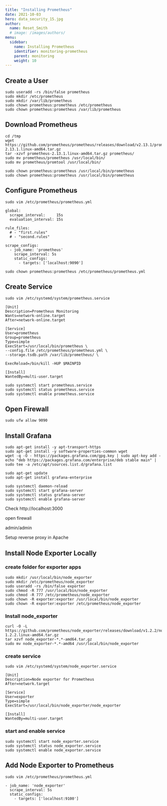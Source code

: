 ```yaml
---
title: "Installing Prometheus"
date: 2021-10-03
hero: data_security_15.jpg
author:
  name: Reset_Smith
  # image: /images/authors/
menu:
  sidebar:
    name: Installing Prometheus
    identifier: monitoring-prometheus
    parent: monitoring
    weight: 10
---
```



## Create a User
```
sudo useradd -rs /bin/false prometheus
sudo mkdir /etc/prometheus
sudo mkdir /var/lib/prometheus
sudo chown prometheus:prometheus /etc/prometheus
sudo chown prometheus:prometheus /var/lib/prometheus
```

## Download Prometheus
```
cd /tmp
wget https://github.com/prometheus/prometheus/releases/download/v2.13.1/prometheus-2.13.1.linux-amd64.tar.gz
tar -xzvf prometheus-2.13.1.linux-amd64.tar.gz prometheus/
sudo mv prometheus/prometheus /usr/local/bin/
sudo mv prometheus/promtool /usr/local/bin/

sudo chown prometheus:prometheus /usr/local/bin/prometheus
sudo chown prometheus:prometheus /usr/local/bin/prometheus
```

## Configure Prometheus
```
sudo vim /etc/prometheus/prometheus.yml
```

```
global:
  scrape_interval:     15s
  evaluation_interval: 15s

rule_files:
  # - "first.rules"
  # - "second.rules"

scrape_configs:
  - job_name: 'prometheus'
    scrape_interval: 5s
    static_configs:
      - targets: ['localhost:9090']
```

```
sudo chown prometheus:prometheus /etc/prometheus/prometheus.yml
```

## Create Service
```
sudo vim /etc/systemd/system/prometheus.service
```

```
[Unit]
Description=Prometheus Monitoring
Wants=network-online.target
After=network-online.target

[Service]
User=prometheus
Group=prometheus
Type=simple
ExecStart=/usr/local/bin/prometheus \
--config.file /etc/prometheus/prometheus.yml \
--storage.tsdb.path /var/lib/prometheus/ \

ExecReload=/bin/kill -HUP $MAINPID

[Install]
WantedBy=multi-user.target
```

```
sudo systemctl start prometheus.service
sudo systemctl status prometheus.service
sudo systemctl enable prometheus.service
```

## Open Firewall
```
sudo ufw allow 9090
```

## Install Grafana
```
sudo apt-get install -y apt-transport-https
sudo apt-get install -y software-properties-common wget
wget -q -O - https://packages.grafana.com/gpg.key | sudo apt-key add -
echo "deb https://packages.grafana.com/enterprise/deb stable main" | sudo tee -a /etc/apt/sources.list.d/grafana.list

sudo apt-get update
sudo apt-get install grafana-enterprise
```

```
sudo systemctl daemon-reload
sudo systemctl start grafana-server
sudo systemctl status grafana-server
sudo systemctl enable grafana-server
```

Check http://localhost:3000

open firewall

admin/admin

Setup reverse proxy in Apache

## Install Node Exporter Locally
### create folder for exporter apps
```
sudo mkdir /usr/local/bin/node_exporter
sudo mkdir /etc/prometheus/node_exporter
sudo useradd -rs /bin/false exporter
sudo chmod -R 777 /usr/local/bin/node_exporter
sudo chmod -R 777 /etc/prometheus/node_exporter
sudo chown -R exporter:exporter /usr/local/bin/node_exporter
sudo chown -R exporter:exporter /etc/prometheus/node_exporter
```

### Install node_exporter
```
curl -O -L https://github.com/prometheus/node_exporter/releases/download/v1.2.2/node_exporter-1.2.2.linux-amd64.tar.gz
tar xzvf node_exporter-*.*-amd64.tar.gz
sudo mv node_exporter-*.*-amd64 /usr/local/bin/node_exporter
```

### create service
```
sudo vim /etc/systemd/system/node_exporter.service

[Unit]
Description=Node exporter for Prometheus
After=network.target

[Service]
User=exporter
Type=simple
ExecStart=/usr/local/bin/node_exporter/node_exporter

[Install]
WantedBy=multi-user.target
```

### start and enable service
```
sudo systemctl start node_exporter.service
sudo systemctl status node_exporter.service
sudo systemctl enable node_exporter.service
```

## Add Node Exporter to Prometheus
```
sudo vim /etc/prometheus/prometheus.yml
```
```
- job_name: 'node_exporter'
  scrape_interval: 5s
  static_configs:
    - targets: ['localhost:9100']
```
